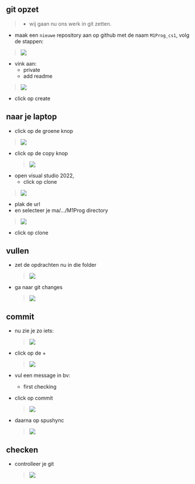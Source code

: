 
## git opzet

> - wij gaan nu ons werk in git zetten.
- maak een `nieuwe` repository aan op github met de naam `M1Prog_cs1`, volg de stappen:

> ![](img/new.PNG)

- vink aan:
    - private
    - add readme
> ![](img/create.PNG)

- click op create


## naar je laptop


- click op de groene knop
> ![](img/code.PNG)

- click op de copy knop
    > ![](img/copy.PNG)
- open visual studio 2022,
    - click op clone
> ![](img/2022clone.PNG)
- plak de url 
- en selecteer je  ma/.../M1Prog directory
> ![](img/invul.PNG)
- click op clone

## vullen

- zet de opdrachten nu in die folder
    > ![](img/folder.PNG)
- ga naar git changes 
    > ![](img/gitchanges.PNG)

## commit

- nu zie je zo iets:
    > ![](img/commit.PNG)
- click op de +
    > ![](img/plus.PNG)

- vul een message in bv: 
    - first checking
- click op commit
    > ![](img/commit2022.PNG)
- daarna op spushync
    > ![](img/push2022.PNG)
    
## checken

- controlleer je git
    > ![](img/meer.PNG)